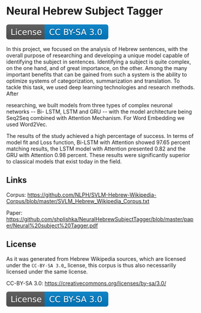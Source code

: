 

Neural Hebrew Subject Tagger
=================================

![LICENCE](https://github.com/shplishka/NeuralHebrewSubjectTagger/blob/master/licence.svg)

In this project, we focused on the analysis of Hebrew sentences, with the overall purpose
of researching and developing a unique model capable of identifying the subject in
sentences. Identifying a subject is quite complex, on the one hand, and of great
importance, on the other. Among the many important benefits that can be gained from
such a system is the ability to optimize systems of categorization, summarization and
translation.
To tackle this task, we used deep learning technologies and research methods. After

researching, we built models from three types of complex neuronal networks -- Bi-
LSTM, LSTM and GRU -- with the model architecture being Seq2Seq combined with Attention Mechanism. For Word Embedding we used Word2Vec.

The results of the study achieved a high percentage of success. In terms of model fit and
Loss function, Bi-LSTM with Attention showed 97.65 percent matching results, the
LSTM model with Attention presented 0.82 and the GRU with Attention 0.98 percent.
These results were significantly superior to classical models that exist today in the field.

Links
-----

Corpus:
https://github.com/NLPH/SVLM-Hebrew-Wikipedia-Corpus/blob/master/SVLM_Hebrew_Wikipedia_Corpus.txt

Paper:
https://github.com/shplishka/NeuralHebrewSubjectTagger/blob/master/paper/Neural%20subject%20Tagger.pdf


License
-------

As it was generated from Hebrew Wikipedia sources, which are licensed under the `CC-BY-SA 3.0`_  license, this corpus is thus also necessarilly licensed under the same license.

CC-BY-SA 3.0: https://creativecommons.org/licenses/by-sa/3.0/

![LICENCE](https://github.com/shplishka/NeuralHebrewSubjectTagger/blob/master/licence.svg)

[MultipleTopLevelVIsDemoLink]: https://github.com/NLPH/SVLM-Hebrew-Wikipedia-Corpus/blob/master/LICENSE/
